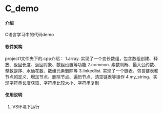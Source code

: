 # C_demo

#### 介绍
C语言学习中的代码demo

#### 软件架构
project1文件夹下的.cpp介绍：
1.array. 实现了一个变长数组，包含数组创建、释放、返回长度、返回对象、数组设置等功能
2.common. 素数判断、最大公约数、整数逆序、水仙花数、数组元素删除等
3.linkedlist. 实现了一个链表，包含链表和节点的定义、增加节点、删除节点、遍历节点、清空链表等操作
4.my_string，实现字符串长度获取、字符串比较大小、字符串复制

#### 使用说明

1.  VS环境下运行

